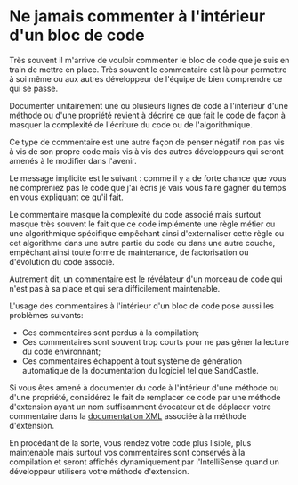 # Ne jamais commenter à l'intérieur d'un bloc de code

  
 Très souvent il m'arrive de vouloir commenter le bloc de code que je suis en train de mettre en place.
 Très souvent le commentaire est là pour permettre à soi même ou aux autres développeur de l'équipe de bien comprendre ce qui se passe.
 
 Documenter unitairement une ou plusieurs lignes de code à l'intérieur d'une méthode ou d'une propriété revient à décrire ce que fait le code de façon à masquer la complexité de l'écriture du code ou de l'algorithmique.
 
 Ce type de commentaire est une autre façon de penser négatif non pas vis à vis de son propre code mais vis à vis des autres développeurs qui seront amenés à le modifier dans l'avenir.
 
 Le message implicite est le suivant : comme il y a de forte chance que vous ne compreniez pas le code que j'ai écris je vais vous faire gagner du temps en vous expliquant ce qu'il fait.
 
 Le commentaire masque la complexité du code associé mais surtout masque très souvent le fait que ce code implémente une règle métier ou une algorithmique spécifique empêchant ainsi d'externaliser cette règle ou cet algorithme dans une autre partie du code ou dans une autre couche, empêchant ainsi toute forme de maintenance, de factorisation ou d'évolution du code associé.
 
 Autrement dit, un commentaire est le révélateur d'un morceau de code qui n'est pas à sa place et qui sera difficilement maintenable.
 
 L'usage des commentaires à l'intérieur d'un bloc de code pose aussi les problèmes suivants:
 
 * Ces commentaires sont perdus à la compilation;
 * Ces commentaires sont souvent trop courts pour ne pas gêner la lecture du code environnant;
 * Ces commentaires échappent à tout système de génération automatique de la documentation du logiciel tel que SandCastle.
 
 Si vous êtes amené à documenter du code à l'intérieur d'une méthode ou d'une propriété, considérez le fait de remplacer ce code par une méthode d'extension ayant un nom suffisamment évocateur et de déplacer votre commentaire dans la [documentation XML](https://msdn.microsoft.com/en-us/library/b2s063f7.aspx) associée à la méthode d'extension.

 En procédant de la sorte, vous rendez votre code plus lisible, plus maintenable mais surtout vos commentaires sont conservés à la compilation et seront affichés dynamiquement par l'IntelliSense quand un développeur utilisera votre méthode d'extension. 
 
 